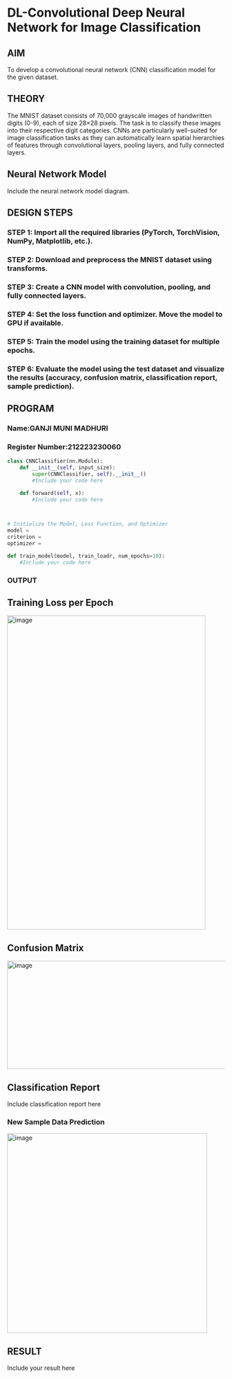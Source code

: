 # DL-Convolutional Deep Neural Network for Image Classification

## AIM
To develop a convolutional neural network (CNN) classification model for the given dataset.

## THEORY
The MNIST dataset consists of 70,000 grayscale images of handwritten digits (0-9), each of size 28×28 pixels. The task is to classify these images into their respective digit categories. CNNs are particularly well-suited for image classification tasks as they can automatically learn spatial hierarchies of features through convolutional layers, pooling layers, and fully connected layers.

## Neural Network Model
Include the neural network model diagram.

## DESIGN STEPS
### STEP 1: Import all the required libraries (PyTorch, TorchVision, NumPy, Matplotlib, etc.).

### STEP 2: Download and preprocess the MNIST dataset using transforms.

### STEP 3: Create a CNN model with convolution, pooling, and fully connected layers.
### STEP 4: Set the loss function and optimizer. Move the model to GPU if available.
### STEP 5: Train the model using the training dataset for multiple epochs.

### STEP 6: Evaluate the model using the test dataset and visualize the results (accuracy, confusion matrix, classification report, sample prediction).





## PROGRAM

### Name:GANJI MUNI MADHURI

### Register Number:212223230060

```python
class CNNClassifier(nn.Module):
    def __init__(self, input_size):
        super(CNNClassifier, self).__init__()
        #Include your code here

    def forward(self, x):
        #Include your code here



# Initialize the Model, Loss Function, and Optimizer
model =
criterion =
optimizer =

def train_model(model, train_loadr, num_epochs=10):
    #Include your code here

```

### OUTPUT

## Training Loss per Epoch

<img width="459" height="725" alt="image" src="https://github.com/user-attachments/assets/245c8756-5351-4d82-b267-235f00199169" />


## Confusion Matrix

<img width="506" height="250" alt="image" src="https://github.com/user-attachments/assets/44994855-5453-4a94-86de-554bb3f22add" />


## Classification Report
Include classification report here

### New Sample Data Prediction
<img width="463" height="461" alt="image" src="https://github.com/user-attachments/assets/1c42bba8-a35b-49a7-87a9-b842bd7157ce" />


## RESULT
Include your result here
